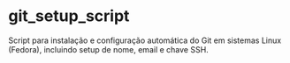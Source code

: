 # git_setup_script
Script para instalação e configuração automática do Git em sistemas Linux (Fedora), incluindo setup de nome, email e chave SSH.
